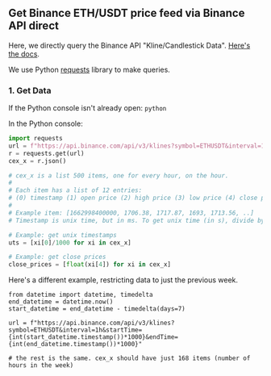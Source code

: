 ## Get Binance ETH/USDT price feed via Binance API direct

Here, we directly query the Binance API "Kline/Candlestick Data". [Here's the docs](https://binance-docs.github.io/apidocs/spot/en/#kline-candlestick-data). 

We use Python [requests](https://requests.readthedocs.io/en/latest/) library to make queries.

### 1. Get Data

If the Python console isn't already open: `python`

In the Python console:
```python
import requests
url = f"https://api.binance.com/api/v3/klines?symbol=ETHUSDT&interval=1h"
r = requests.get(url)
cex_x = r.json()

# cex_x is a list 500 items, one for every hour, on the hour. 
#
# Each item has a list of 12 entries: 
# (0) timestamp (1) open price (2) high price (3) low price (4) close price (5) Vol ..
#
# Example item: [1662998400000, 1706.38, 1717.87, 1693, 1713.56, ..]
# Timestamp is unix time, but in ms. To get unix time (in s), divide by 1000

# Example: get unix timestamps
uts = [xi[0]/1000 for xi in cex_x]

# Example: get close prices
close_prices = [float(xi[4]) for xi in cex_x]
```

Here's a different example, restricting data to just the previous week.
```
from datetime import datetime, timedelta
end_datetime = datetime.now() 
start_datetime = end_datetime - timedelta(days=7)

url = f"https://api.binance.com/api/v3/klines?symbol=ETHUSDT&interval=1h&startTime={int(start_datetime.timestamp())*1000}&endTime={int(end_datetime.timestamp())*1000}"

# the rest is the same. cex_x should have just 168 items (number of hours in the week)
```
